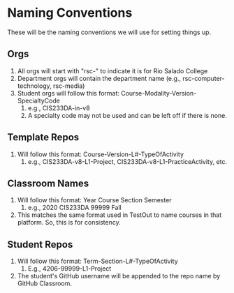 # Naming Conventions
These will be the naming conventions we will use for setting things up.

## Orgs
1. All orgs will start with "rsc-" to indicate it is for Rio Salado College
2. Department orgs will contain the department name (e.g., rsc-computer-technology, rsc-media)
3. Student orgs will follow this format: Course-Modality-Version-SpecialtyCode
   1. e.g., CIS233DA-in-v8
   2. A specialty code may not be used and can be left off if there is none.

## Template Repos
1. Will follow this format: Course-Version-L#-TypeOfActivity
   1. e.g., CIS233DA-v8-L1-Project, CIS233DA-v8-L1-PracticeActivity, etc.

## Classroom Names
1. Will follow this format: Year Course Section Semester
   1. e.g., 2020 CIS233DA 99999 Fall
2. This matches the same format used in TestOut to name courses in that platform. So, this is for consistency.

## Student Repos
1. Will follow this format: Term-Section-L#-TypeOfActivity
   1. E.g., 4206-99999-L1-Project
2. The student's GitHub username will be appended to the repo name by GitHub Classroom.
